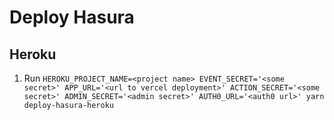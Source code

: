 # Deploy Hasura

## Heroku

1. Run `HEROKU_PROJECT_NAME=<project name> EVENT_SECRET='<some secret>' APP_URL='<url to vercel deployment>' ACTION_SECRET='<some secret>' ADMIN_SECRET='<admin secret>' AUTH0_URL='<auth0 url>' yarn deploy-hasura-heroku`
